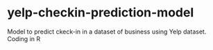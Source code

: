 # yelp-checkin-prediction-model
Model to predict ckeck-in in a dataset of business using Yelp dataset. Coding in R
